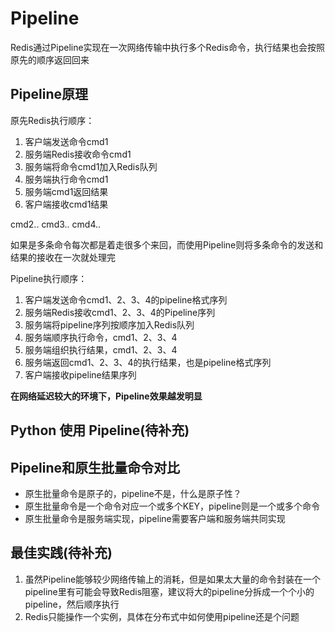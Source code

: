 # Pipeline

Redis通过Pipeline实现在一次网络传输中执行多个Redis命令，执行结果也会按照原先的顺序返回回来

## Pipeline原理
原先Redis执行顺序：

1. 客户端发送命令cmd1
2. 服务端Redis接收命令cmd1
3. 服务端将命令cmd1加入Redis队列
4. 服务端执行命令cmd1
5. 服务端cmd1返回结果
6. 客户端接收cmd1结果

cmd2..
cmd3..
cmd4..

如果是多条命令每次都是着走很多个来回，而使用Pipeline则将多条命令的发送和结果的接收在一次就处理完

Pipeline执行顺序：
1. 客户端发送命令cmd1、2、3、4的pipeline格式序列
2. 服务端Redis接收cmd1、2、3、4的Pipeline序列
3. 服务端将pipeline序列按顺序加入Redis队列
4. 服务端顺序执行命令，cmd1、2、3、4
5. 服务端组织执行结果，cmd1、2、3、4
6. 服务端返回cmd1、2、3、4的执行结果，也是pipeline格式序列
7. 客户端接收pipeline结果序列


**在网络延迟较大的环境下，Pipeline效果越发明显**

## Python 使用 Pipeline(待补充)

## Pipeline和原生批量命令对比
* 原生批量命令是原子的，pipeline不是，什么是原子性？
* 原生批量命令是一个命令对应一个或多个KEY，pipeline则是一个或多个命令
* 原生批量命令是服务端实现，pipeline需要客户端和服务端共同实现

## 最佳实践(待补充)
1. 虽然Pipeline能够较少网络传输上的消耗，但是如果太大量的命令封装在一个pipeline里有可能会导致Redis阻塞，建议将大的pipeline分拆成一个个小的pipeline，然后顺序执行
2. Redis只能操作一个实例，具体在分布式中如何使用pipeline还是个问题
